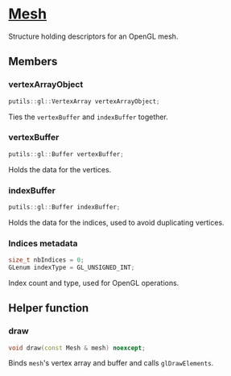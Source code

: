 # [Mesh](Mesh.hpp)

Structure holding descriptors for an OpenGL mesh.

## Members

### vertexArrayObject

```cpp
putils::gl::VertexArray vertexArrayObject;
```

Ties the `vertexBuffer` and `indexBuffer` together.

### vertexBuffer

```cpp
putils::gl::Buffer vertexBuffer;
```

Holds the data for the vertices.

### indexBuffer

```cpp
putils::gl::Buffer indexBuffer;
```

Holds the data for the indices, used to avoid duplicating vertices.

### Indices metadata

```cpp
size_t nbIndices = 0;
GLenum indexType = GL_UNSIGNED_INT;
```

Index count and type, used for OpenGL operations.

## Helper function

### draw

```cpp
void draw(const Mesh & mesh) noexcept;
```

Binds `mesh`'s vertex array and buffer and calls `glDrawElements`.